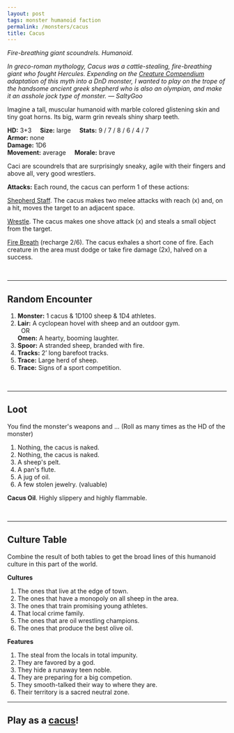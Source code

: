 ```yaml
---
layout: post
tags: monster humanoid faction
permalink: /monsters/cacus
title: Cacus
---
```


*Fire-breathing giant scoundrels. Humanoid.*

<span class="alchemy"> *In greco-roman mythology, Cacus was a cattle-stealing, fire-breathing giant who fought Hercules. Expending on the [Creature Compendium](https://www.drivethrurpg.com/product/147588/CC1-Creature-Compendium) adaptation of this myth into a DnD monster, I wanted to play on the trope of the handsome ancient greek shepherd who is also an olympian, and make it an asshole jock type of monster. — SaltyGoo* </span>

Imagine a tall, muscular humanoid with marble colored glistening skin and tiny goat horns. Its big, warm grin reveals shiny sharp teeth.

**HD:** 3+3  &nbsp; &nbsp;  **Size:** large &nbsp; &nbsp; **Stats:** 9 / 7 / 8 / 6 / 4 / 7 <br>
**Armor:** none <br>
**Damage:** 1D6 <br>
**Movement:** average &nbsp; &nbsp; **Morale:** brave <br>

Caci are scoundrels that are surprisingly sneaky, agile with their fingers and above all, very good wrestlers.

**Attacks:** Each round, the cacus can perform 1 of these actions:

<ins>Shepherd Staff</ins>. The cacus makes two melee attacks with reach (x) and, on a hit, moves the target to an adjacent space.

<ins>Wrestle</ins>. The cacus makes one shove attack (x) and steals a small object from the target.

<ins>Fire Breath</ins> (recharge 2/6). The cacus exhales a short cone of fire. Each creature in the area must dodge or take fire damage (2x), halved on a success.

<br>

---

## Random Encounter

1. **Monster:** 1 cacus & 1D100 sheep & 1D4 athletes.
1. **Lair:** A cyclopean hovel with sheep and an outdoor gym. <br>	&nbsp; OR <br>	**Omen:** A hearty, booming laughter.
1. **Spoor:** A stranded sheep, branded with fire.
1. **Tracks:** 2’ long barefoot tracks.
1. **Trace:** Large herd of sheep.
1. **Trace:** Signs of a sport competition.

<br>

---

## Loot

You find the monster's weapons and ... (Roll as many times as the HD of the monster)

1. Nothing, the cacus is naked.
1. Nothing, the cacus is naked.
1. A sheep's pelt.
1. A pan's flute.
1. A jug of oil.
1. A few stolen jewelry. (valuable)

<span class="alchemy"> **Cacus Oil**. Highly slippery and highly flammable.</span>

<br>

---

## Culture Table

Combine the result of both tables to get the broad lines of this humanoid culture in this part of the world.

**Cultures**
1. The ones that live at the edge of town.
1. The ones that have a monopoly on all sheep in the area. 
1. The ones that train promising young athletes.
1. That local crime family.
1. The ones that are oil wrestling champions.
1. The ones that produce the best olive oil.

**Features**
1. The steal from the locals in total impunity.
1. They are favored by a god.
1. They hide a runaway teen noble.
1. They are preparing for a big competion.
1. They smooth-talked their way to where they are.
1. Their territory is a sacred neutral zone.

---

## Play as a [cacus](https://saltygoo.github.io/class/fighter/cacus)!
